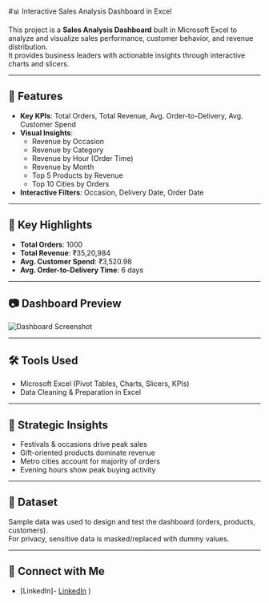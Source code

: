 #📊 Interactive Sales Analysis Dashboard in Excel


This project is a **Sales Analysis Dashboard** built in Microsoft Excel to analyze and visualize sales performance, customer behavior, and revenue distribution.  
It provides business leaders with actionable insights through interactive charts and slicers.

---

## 🚀 Features
- **Key KPIs**: Total Orders, Total Revenue, Avg. Order-to-Delivery, Avg. Customer Spend  
- **Visual Insights**:
  - Revenue by Occasion
  - Revenue by Category
  - Revenue by Hour (Order Time)
  - Revenue by Month
  - Top 5 Products by Revenue
  - Top 10 Cities by Orders  
- **Interactive Filters**: Occasion, Delivery Date, Order Date

---

## 📌 Key Highlights
- **Total Orders**: 1000  
- **Total Revenue**: ₹35,20,984  
- **Avg. Customer Spend**: ₹3,520.98  
- **Avg. Order-to-Delivery Time**: 6 days  

---

## 📷 Dashboard Preview
![Dashboard Screenshot](Screenshots/dashboard)

---

## 🛠 Tools Used
- Microsoft Excel (Pivot Tables, Charts, Slicers, KPIs)  
- Data Cleaning & Preparation in Excel  

---

## 🎯 Strategic Insights
- Festivals & occasions drive peak sales  
- Gift-oriented products dominate revenue  
- Metro cities account for majority of orders  
- Evening hours show peak buying activity  

---

## 📂 Dataset
Sample data was used to design and test the dashboard (orders, products, customers).  
For privacy, sensitive data is masked/replaced with dummy values.  

---

## 🔗 Connect with Me
- [LinkedIn]- [LinkedIn](https://www.linkedin.com/in/om-prakash-regu-b6b2a9256/)
)  
  



